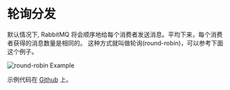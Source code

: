 # 轮询分发

默认情况下, RabbitMQ 将会顺序地给每个消费者发送消息。平均下来，每个消费者获得的消息数量是相同的。
这种方式就叫做轮询(round-robin)，可以参考下面这个例子。

![round-robin Example](https://passage-1253400711.cos-website.ap-beijing.myqcloud.com/2019-12-12-014029.png)

示例代码在 [Github]() 上。

